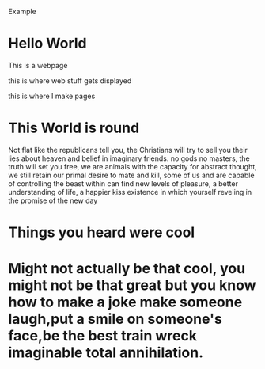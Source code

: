 



 Example <!DOCTYPE html>
         <html lang="en">
           <head>
             <meta charset="utf-8">
           </head>
           <body>
              <h1>Hello World</h1>
              <p>This is a webpage</p>
             <p> this is where web stuff gets displayed</p>
              <p> this is where I make pages</p>
           </body>
           <h1>This World is round</h1>
           <body>
            <p>Not flat like the republicans tell you, the Christians will try to sell you 
            their lies about heaven and belief in imaginary friends. no gods no masters, the truth 
            will set you free, we are animals with the capacity for abstract thought, we still
            retain our primal desire to mate and kill, some of us and are capable of controlling the
            beast within can find new levels of pleasure, a better understanding of life, a happier kiss 
            existence in which yourself reveling in the promise of the new day</p>
            <h1> Things you heard were cool<h1>
            <p>Might not actually be that cool, you might not be that great but you know how to make a joke
             make someone laugh,put a smile on someone's face,be the best train wreck imaginable total 
             annihilation.</p>
       
         
         
        

